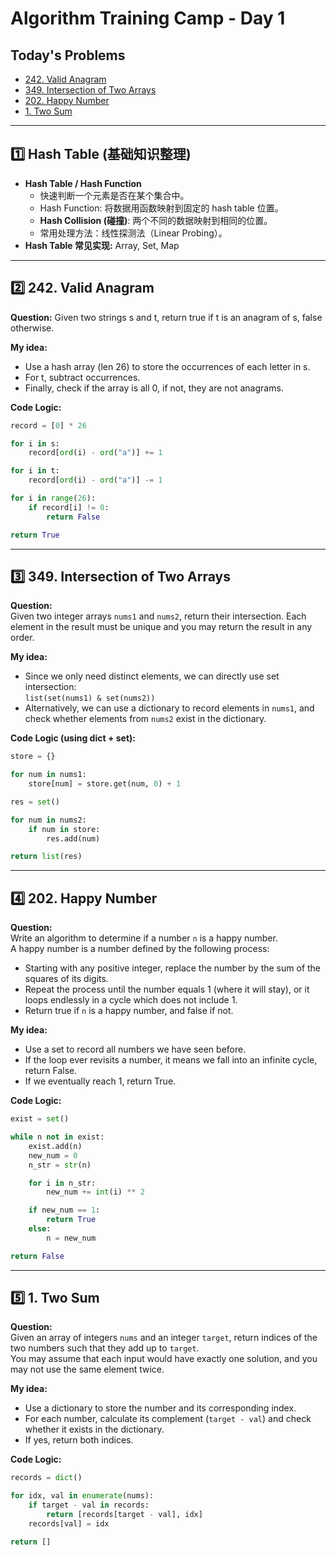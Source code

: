# Algorithm Training Camp - Day 1

## Today's Problems

- [242. Valid Anagram](https://leetcode.com/problems/valid-anagram/)
- [349. Intersection of Two Arrays](https://leetcode.com/problems/intersection-of-two-arrays/)
- [202. Happy Number](https://leetcode.com/problems/happy-number/)
- [1. Two Sum](https://leetcode.com/problems/two-sum/)

---

## 1️⃣ Hash Table (基础知识整理)

- **Hash Table / Hash Function**
  - 快速判断一个元素是否在某个集合中。
  - Hash Function: 将数据用函数映射到固定的 hash table 位置。
  - **Hash Collision (碰撞)**: 两个不同的数据映射到相同的位置。
  - 常用处理方法：线性探测法（Linear Probing）。
- **Hash Table 常见实现:** Array, Set, Map

---

## 2️⃣ 242. Valid Anagram

**Question:** Given two strings s and t, return true if t is an anagram of s, false otherwise.

**My idea:**
- Use a hash array (len 26) to store the occurrences of each letter in s.
- For t, subtract occurrences.
- Finally, check if the array is all 0, if not, they are not anagrams.

**Code Logic:**

```python
record = [0] * 26

for i in s:
    record[ord(i) - ord("a")] += 1

for i in t:
    record[ord(i) - ord("a")] -= 1

for i in range(26):
    if record[i] != 0:
        return False

return True
```

---

## 3️⃣ 349. Intersection of Two Arrays

**Question:**  
Given two integer arrays `nums1` and `nums2`, return their intersection. Each element in the result must be unique and you may return the result in any order.

**My idea:**  
- Since we only need distinct elements, we can directly use set intersection:  
  `list(set(nums1) & set(nums2))`
- Alternatively, we can use a dictionary to record elements in `nums1`, and check whether elements from `nums2` exist in the dictionary.

**Code Logic (using dict + set):**

```python
store = {}

for num in nums1:
    store[num] = store.get(num, 0) + 1

res = set()

for num in nums2:
    if num in store:
        res.add(num)

return list(res)
```

---

## 4️⃣ 202. Happy Number

**Question:**  
Write an algorithm to determine if a number `n` is a happy number.  
A happy number is a number defined by the following process:
- Starting with any positive integer, replace the number by the sum of the squares of its digits.
- Repeat the process until the number equals 1 (where it will stay), or it loops endlessly in a cycle which does not include 1.
- Return true if `n` is a happy number, and false if not.

**My idea:**  
- Use a set to record all numbers we have seen before.
- If the loop ever revisits a number, it means we fall into an infinite cycle, return False.
- If we eventually reach 1, return True.

**Code Logic:**

```python
exist = set()

while n not in exist:
    exist.add(n)
    new_num = 0
    n_str = str(n)

    for i in n_str:
        new_num += int(i) ** 2

    if new_num == 1:
        return True
    else:
        n = new_num

return False
```

---

## 5️⃣ 1. Two Sum

**Question:**  
Given an array of integers `nums` and an integer `target`, return indices of the two numbers such that they add up to `target`.  
You may assume that each input would have exactly one solution, and you may not use the same element twice.

**My idea:**  
- Use a dictionary to store the number and its corresponding index.
- For each number, calculate its complement (`target - val`) and check whether it exists in the dictionary.
- If yes, return both indices.

**Code Logic:**

```python
records = dict()

for idx, val in enumerate(nums):
    if target - val in records:
        return [records[target - val], idx]
    records[val] = idx

return []
```


